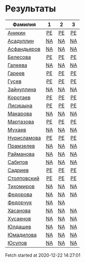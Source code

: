 # Результаты
Фамилия | 1| 2| 3
---|:---:|:---:|:---:
[Аникин](Аникин/README.md)  | [PE](Аникин/1.md) | [PE](Аникин/2.md) | [PE](Аникин/3.md)
[Асадуллин](Асадуллин/README.md)  | [NA](Асадуллин/1.md) | [NA](Асадуллин/2.md) | [NA](Асадуллин/3.md)
[Асфандьяров](Асфандьяров/README.md)  | [NA](Асфандьяров/1.md) | [NA](Асфандьяров/2.md) | [NA](Асфандьяров/3.md)
[Белесова](Белесова/README.md)  | [PE](Белесова/1.md) | [PE](Белесова/2.md) | [PE](Белесова/3.md)
[Галеева](Галеева/README.md)  | [NA](Галеева/1.md) | [NA](Галеева/2.md) | [NA](Галеева/3.md)
[Гареев](Гареев/README.md)  | [PE](Гареев/1.md) | [PE](Гареев/2.md) | [PE](Гареев/3.md)
[Гусев](Гусев/README.md)  | [PE](Гусев/1.md) | [PE](Гусев/2.md) | [PE](Гусев/3.md)
[Зайнуллина](Зайнуллина/README.md)  | [NA](Зайнуллина/1.md) | [NA](Зайнуллина/2.md) | [NA](Зайнуллина/3.md)
[Коротаев](Коротаев/README.md)  | [PE](Коротаев/1.md) | [PE](Коротаев/2.md) | [PE](Коротаев/3.md)
[Лисицына](Лисицына/README.md)  | [PE](Лисицына/1.md) | [PE](Лисицына/2.md) | [PE](Лисицына/3.md)
[Макарова](Макарова/README.md)  | [NA](Макарова/1.md) | [NA](Макарова/2.md) | [NA](Макарова/3.md)
[Мартазова](Мартазова/README.md)  | [PE](Мартазова/1.md) | [PE](Мартазова/2.md) | [PE](Мартазова/3.md)
[Мухаев](Мухаев/README.md)  | [NA](Мухаев/1.md) | [NA](Мухаев/2.md) | [NA](Мухаев/3.md)
[Нурисламова](Нурисламова/README.md)  | [PE](Нурисламова/1.md) | [PE](Нурисламова/2.md) | [PE](Нурисламова/3.md)
[Прамзелев](Прамзелев/README.md)  | [NA](Прамзелев/1.md) | [NA](Прамзелев/2.md) | [NA](Прамзелев/3.md)
[Райманова](Райманова/README.md)  | [NA](Райманова/1.md) | [NA](Райманова/2.md) | [NA](Райманова/3.md)
[Сабитов](Сабитов/README.md)  | [NA](Сабитов/1.md) | [NA](Сабитов/2.md) | [NA](Сабитов/3.md)
[Садриев](Садриев/README.md)  | [PE](Садриев/1.md) | [PE](Садриев/2.md) | [PE](Садриев/3.md)
[Столповский](Столповский/README.md)  | [PE](Столповский/1.md) | [PE](Столповский/2.md) | [PE](Столповский/3.md)
[Тихомиров](Тихомиров/README.md)  | [NA](Тихомиров/1.md) | [NA](Тихомиров/2.md) | [NA](Тихомиров/3.md)
[Федорова](Федорова/README.md)  | [NA](Федорова/1.md) | [NA](Федорова/2.md) | [NA](Федорова/3.md)
[Федорчук](Федорчук/README.md)  | [NA](Федорчук/1.md) | [NA](Федорчук/2.md) | [](Федорчук/3.md)
[Хасанова](Хасанова/README.md)  | [NA](Хасанова/1.md) | [NA](Хасанова/2.md) | [NA](Хасанова/3.md)
[Хусаенов](Хусаенов/README.md)  | [NA](Хусаенов/1.md) | [NA](Хусаенов/2.md) | [NA](Хусаенов/3.md)
[Юлдашев](Юлдашев/README.md)  | [NA](Юлдашев/1.md) | [NA](Юлдашев/2.md) | [NA](Юлдашев/3.md)
[Юмадилова](Юмадилова/README.md)  | [NA](Юмадилова/1.md) | [NA](Юмадилова/2.md) | [NA](Юмадилова/3.md)
[Юсупов](Юсупов/README.md)  | [NA](Юсупов/1.md) | [NA](Юсупов/2.md) | [NA](Юсупов/3.md)

Fetch started at 2020-12-22 14:27:01
